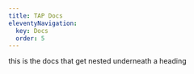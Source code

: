 ```yaml
---
title: TAP Docs
eleventyNavigation:
  key: Docs
  order: 5
---
```


this is the docs that get nested underneath a heading
